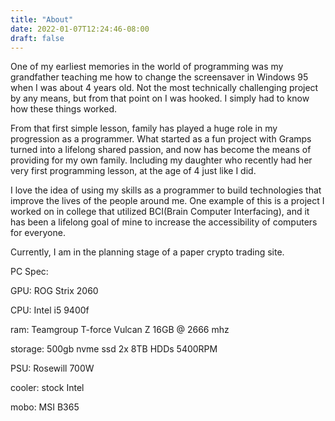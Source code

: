 ```yaml
---
title: "About"
date: 2022-01-07T12:24:46-08:00
draft: false
---
```


One of my earliest memories in the world of programming was my grandfather teaching me how to change the screensaver in Windows 95 when I was about 4 years old. Not the most technically challenging project by any means, but from that point on I was hooked. I simply had to know how these things worked. 

From that first simple lesson, family has played a huge role in my progression as a programmer. What started as a fun project with Gramps turned into a lifelong shared passion, and now has become the means of providing for my own family. Including my daughter who recently had her very first programming lesson, at the age of 4 just like I did. 

I love the idea of using my skills as a programmer to build technologies that improve the lives of the people around me. One example of this is a project I worked on in college that utilized  BCI(Brain Computer Interfacing), and it has been a lifelong goal of mine to increase the accessibility of computers for everyone.

Currently, I am in the planning stage of a paper crypto trading site.

PC Spec:

GPU: ROG Strix 2060

CPU: Intel i5 9400f

ram: Teamgroup T-force Vulcan Z 16GB @ 2666 mhz

storage: 500gb nvme ssd 2x 8TB HDDs 5400RPM

PSU: Rosewill 700W

cooler: stock Intel

mobo: MSI  B365


